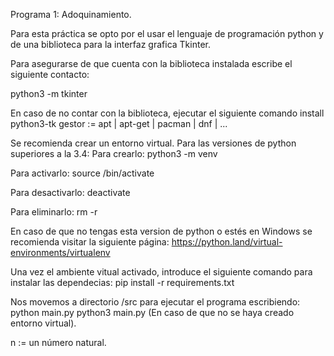 Programa 1: Adoquinamiento.

Para esta práctica se opto por el usar el lenguaje de programación python
y de una biblioteca para la interfaz grafica Tkinter.

Para asegurarse de que cuenta con la biblioteca instalada escribe
el siguiente contacto:

  python3 -m tkinter

En caso de no contar con la biblioteca, ejecutar el siguiente comando
  <gestor> install python3-tk
  gestor := apt | apt-get | pacman | dnf | ...

Se recomienda crear un entorno virtual.
Para las versiones de python superiores a la 3.4:
Para crearlo:
  python3 -m venv <nombre>

Para activarlo:
  source <nombre>/bin/activate

Para desactivarlo:
  deactivate

Para eliminarlo:
  rm -r <nombre>

En caso de que no tengas esta version de python o estés en Windows se recomienda
visitar la siguiente página:
https://python.land/virtual-environments/virtualenv

Una vez el ambiente vitual activado, introduce el siguiente comando para instalar las dependecias:
  pip install -r requirements.txt

Nos movemos a directorio /src para ejecutar el programa escribiendo:
  python main.py <n>
  python3 main.py <n> (En caso de que no se haya creado entorno virtual).

  n := un número natural.

